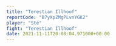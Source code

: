 ```yaml
---
title: "Terestian Illhoof"
reportCode: "B7yXpZMgPLvnYGK2"
player: "Sté"
fight: "Terestian Illhoof"
date: 2021-11-11T20:08:04.971000+00:00
---
```

